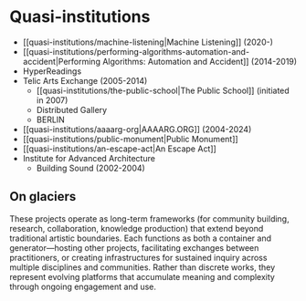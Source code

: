 # Quasi-institutions

- [[quasi-institutions/machine-listening|Machine Listening]] (2020-)
- [[quasi-institutions/performing-algorithms-automation-and-accident|Performing Algorithms: Automation and Accident]] (2014-2019)
- HyperReadings
- Telic Arts Exchange (2005-2014)
	- [[quasi-institutions/the-public-school|The Public School]] (initiated in 2007)
	- Distributed Gallery
	- BERLIN
- [[quasi-institutions/aaaarg-org|AAAARG.ORG]] (2004-2024)
- [[quasi-institutions/public-monument|Public Monument]]
- [[quasi-institutions/an-escape-act|An Escape Act]]
- Institute for Advanced Architecture
	- Building Sound (2002-2004)

## On glaciers

These projects operate as long-term frameworks (for community building, research, collaboration, knowledge production) that extend beyond traditional artistic boundaries. Each functions as both a container and generator—hosting other projects, facilitating exchanges between practitioners, or creating infrastructures for sustained inquiry across multiple disciplines and communities. Rather than discrete works, they represent evolving platforms that accumulate meaning and complexity through ongoing engagement and use.
